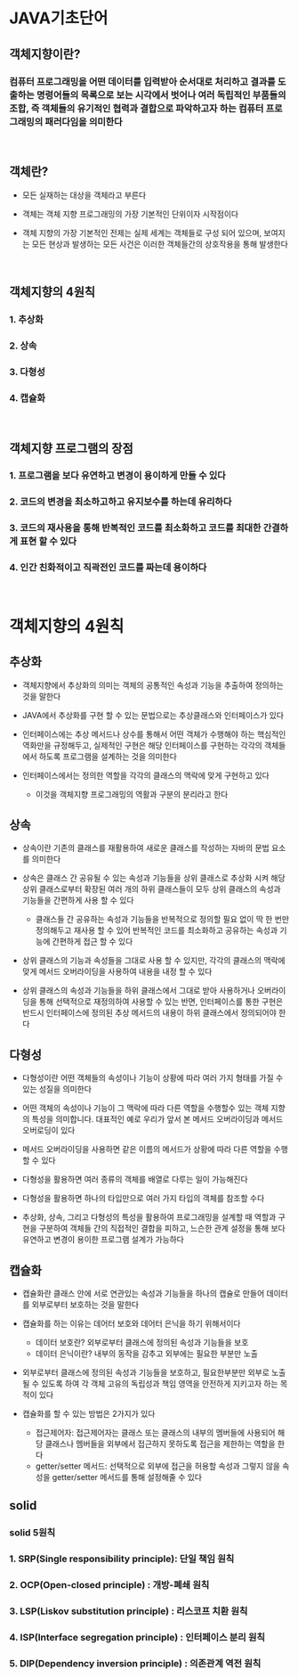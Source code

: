 # JAVA기초단어

## 객체지향이란?
### 컴퓨터 프로그래밍을 어떤 데이터를 입력받아 순서대로 처리하고 결과를 도출하는 명령어들의 목록으로 보는 시각에서 벗어나 여러 독립적인 부품들의 조합, 즉 객체들의 유기적인 협력과 결합으로 파악하고자 하는 컴퓨터 프로그래밍의 패러다임을 의미한다
<br>

## 객체란?
* 모든 실재하는 대상을 객체라고 부른다

* 객체는 객체 지향 프로그래밍의 가장 기본적인 단위이자 시작점이다

* 객체 지향의 가장 기본적인 전제는 실제 세계는 객체들로 구성 되어 있으며, 보여지는 모든 현상과 발생하는 모든 사건은 이러한 객체들간의 상호작용을 통해 발생한다

<br>

## 객체지향의 4원칙
### 1. 추상화
### 2. 상속
### 3. 다형성
### 4. 캡슐화
<br>

## 객체지향 프로그램의 장점
### 1. 프로그램을 보다 유연하고 변경이 용이하게 만들 수 있다
### 2. 코드의 변경을 최소하고하고 유지보수를 하는데 유리하다
### 3. 코드의 재사용을 통해 반복적인 코드를 최소화하고 코드를 최대한 간결하게 표현 할 수 있다
### 4. 인간 친화적이고 직곽전인 코드를 짜는데 용이하다
<br>

# 객체지향의 4원칙
## 추상화
* 객체지향에서 추상화의 의미는 객체의 공통적인 속성과 기능을 추출하여 정의하는 것을 말한다

* JAVA에서 추상화를 구현 할 수 있는 문법으로는 추상클래스와 인터페이스가 있다

* 인터페이스에는 추상 메서드나 상수를 통해서 어떤 객체가 수행해야 하는 핵심적인 역화만을 규정해두고, 실제적인 구현은 해당 인터페이스를 구현하는 각각의 객체들에서 하도록 프로그램을 설계하는 것을 의미한다

* 인터페이스에서는 정의한 역할을 각각의 클래스의 맥락에 맞게 구현하고 있다
    * 이것을 객체지향 프로그래밍의 역활과 구분의 분리라고 한다

## 상속
* 상속이란 기존의 클래스를 재활용하여 새로운 클래스를 작성하는 자바의 문법 요소를 의미한다

* 상속은 클래스 간 공유될 수 있는 속성과 기능들을 상위 클래스로 추상화 시켜 해당 상위 클래스로부터 확장된 여러 개의 하위 클래스들이 모두 상위 클래스의 속성과 기능들을 간편하게 사용 할 수 있다
    * 클래스들 간 공유하는 속성과 기능들을 반복적으로 정의할 필요 없이 딱 한 번만 정의해두고 재사용 할 수 있어 반복적인 코드를 최소화하고 공유하는 속성과 기능에 간편하게 접근 할 수 있다

* 상위 클래스의 기능과 속성들을 그대로 사용 할 수 있지만, 각각의 클래스의 맥락에 맞게 메서드 오버라이딩을 사용하여 내용을 내정 할 수 있다

* 상위 클래스의 속성과 기능들을 하위 클래스에서 그대로 받아 사용하거나 오버라이딩을 통해 선택적으로 재정의하여 사용할 수 있는 반면, 인터페이스를 통한 구현은 반드시 인터페이스에 정의된 추상 메서드의 내용이 하위 클래스에서 정의되어야 한다

## 다형성
* 다형성이란 어떤 객체들의 속성이나 기능이 상황에 따라 여러 가지 형태를 가질 수 있는 성질을 의미한다

* 어떤 객체의 속성이나 기능이 그 맥락에 따라 다른 역할을 수행할수 있는 객체 지향의 특성을 의미합니다. 대표적인 예로 우리가 앞서 본 메서드 오버라이딩과 메서드 오버로딩이 있다

* 메서드 오버라이딩을 사용하면 같은 이름의 메서드가 상황에 따라 다른 역할을 수행할 수 있다

* 다형성을 활용하면 여러 종류의 객체를 배열로 다루는 일이 가능해진다

* 다형성을 활용하면 하나의 타입만으로 여러 가지 타입의 객체를 참조할 수다

* 추상화, 상속, 그리고 다형성의 특성을 활용하여 프로그래밍을 설계할 때 역할과 구현을 구분하여 객체들 간의 직접적인 결합을 피하고, 느슨한 관계 설정을 통해 보다 유연하고 변경이 용이한 프로그램 설계가 가능하다

## 캡슐화
* 캡슐화란 클래스 안에 서로 연관있는 속성과 기능들을 하나의 캡슐로 만들어 데이터를 외부로부터 보호하는 것을 말한다

* 캡슐화를 하는 이유는 데어터 보호와 데어터 은닉을 하기 위해서이다
    * 데이터 보호란? 외부로부터 클래스에 정의된 속성과 기능들을 보호
    * 데이터 은닉이란? 내부의 동작을 감추고 외부에는 필요한 부분만 노출
  
* 외부로부터 클래스에 정의된 속성과 기능들을 보호하고, 필요한부분만 외부로 노출될 수 있도록 하여 각 객체 고유의 독립성과 책임 영역을 안전하게 지키고자 하는 목적이 있다

* 캡슐화를 할 수 있는 방법은 2가지가 있다
    * 접근제어자: 접근제어자는  클래스 또는 클래스의 내부의 멤버들에 사용되어 해당 클래스나 멤버들을 외부에서 접근하지 못하도록 접근을 제한하는 역할을 한다
    * getter/setter 메서드:  선택적으로 외부에 접근을 허용할 속성과 그렇지 않을 속성을 getter/setter 메서드를 통해 설정해줄 수 있다

## solid

### solid 5원칙
### 1. SRP(Single responsibility principle): 단일 책임 원칙
### 2. OCP(Open-closed principle) : 개방-폐쇄 원칙
### 3. LSP(Liskov substitution principle) : 리스코프 치환 원칙
### 4. ISP(Interface segregation principle) : 인터페이스 분리 원칙
### 5. DIP(Dependency inversion principle) : 의존관계 역전 원칙
